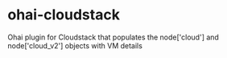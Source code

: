 # ohai-cloudstack
Ohai plugin for Cloudstack that populates the node['cloud'] and node['cloud_v2'] objects with VM details

